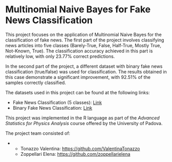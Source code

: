 # Multinomial Naive Bayes for Fake News Classification
This project focuses on the application of Multinomial Naive Bayes for the classification of fake news. 
The first part of the project involves classifying news articles into five classes (Barely-True, False, Half-True, Mostly True, Not-Known, True). 
The classification accuracy achieved in this part is relatively low, with only 23.77% correct predictions.

In the second part of the project, a different dataset with binary fake news classification (true/false) was used for classification. 
The results obtained in this case demonstrate a significant improvement, with 92.51% of the samples correctly classified.

The datasets used in this project can be found at the following links:

- Fake News Classification (5 classes): [Link](https://www.kaggle.com/datasets/anmolkumar/fake-news-content-detection?select=test.csv)
- Binary Fake News Classification: [Link](https://www.kaggle.com/datasets/csmalarkodi/isot-fake-news-dataset)

This project was implemented in the R language as part of the *Advanced Statistics for Physics Analysis* course offered by the University of Padova.

The project team consisted of:
- - Tonazzo Valentina: https://github.com/ValentinaTonazzo
  - Zoppellari Elena: https://github.com/zoppellarielena
